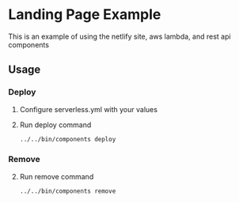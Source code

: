 # Landing Page Example

This is an example of using the netlify site, aws lambda, and rest api components

## Usage

### Deploy

1. Configure serverless.yml with your values

2. Run deploy command

    ```bash
    ../../bin/components deploy
    ```

### Remove

2. Run remove command

    ```bash
    ../../bin/components remove
    ```
